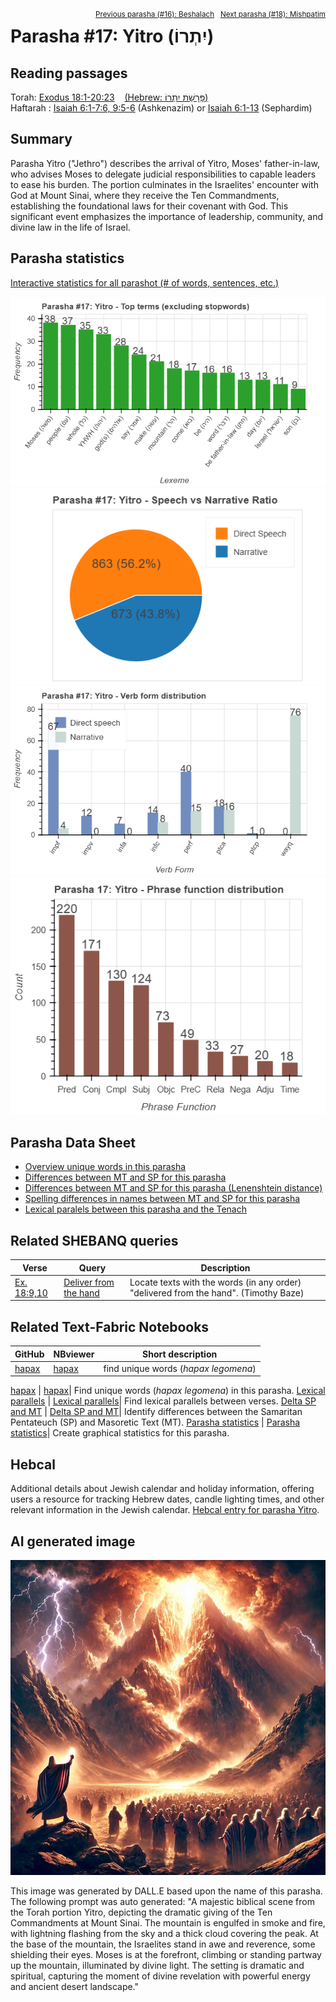 <span style="float: right;"><sup><a href="../16%20-%20Beshalach">Previous parasha (#16): Beshalach</a> &nbsp;&nbsp;<a href="../18%20-%20Mishpatim">Next parasha (#18): Mishpatim</a></sup></span>

# Parasha&nbsp;#17: Yitro (יִתְרוֹ)

## Reading passages

Torah: <a href="https://www.stepbible.org/?q=version=NASB2020|reference=Ex.18:1-20:23&options=HNVUG" target="_blank">Exodus 18:1-20:23</a> &nbsp;&nbsp; <a href="https://tikkun.io/#/p/yitro" target="_blank">(Hebrew: פָּרָשַׁת יִתְרוֹ)</a><br>
Haftarah : <a href="https://www.stepbible.org/?q=version=NASB2020|reference=Is.6:1-7;9:5-6&options=HNVUG" target="_blank">Isaiah 6:1-7:6, 9:5-6</a> (Ashkenazim) or <a href="https://www.stepbible.org/?q=version=NASB2020|reference=Is.6:1-13&options=HNVUG" target="_blank">Isaiah 6:1-13</a> (Sephardim)

## Summary

Parasha Yitro ("Jethro") describes the arrival of Yitro, Moses' father-in-law, who advises Moses to delegate judicial responsibilities to capable leaders to ease his burden. The portion culminates in the Israelites' encounter with God at Mount Sinai, where they receive the Ten Commandments, establishing the foundational laws for their covenant with God. This significant event emphasizes the importance of leadership, community, and divine law in the life of Israel.

## Parasha statistics

<a href="../../General/metrics_distribution.html" target="_blank">Interactive statistics for all parashot (# of words, sentences, etc.)</a>

<img src="top_terms.png">
<img src="speech_narrative_ratio.png">
<img src="verbform_distribution.png">
<img src="phrase_function_distribution.png">

## Parasha Data Sheet

<ul><li><a href="https://tonyjurg.github.io/Parashot/WeeklyParasha/17%20-%20Yitro/hapax_legomena(Yitro).html" target="_blank">Overview unique words in this parasha</a>
</li><li><a href="https://tonyjurg.github.io/Parashot/WeeklyParasha/17%20-%20Yitro/differences_MT_SP(Yitro).html" target="_blank">Differences between MT and SP for this parasha</a>
</li><li><a href="https://tonyjurg.github.io/Parashot/WeeklyParasha/17%20-%20Yitro/levenshtein_differences_MT_SP(Yitro).html" target="_blank">Differences between MT and SP for this parasha (Lenenshtein distance)</a>
</li><li><a href="https://tonyjurg.github.io/Parashot/WeeklyParasha/17%20-%20Yitro/spelling_differences_SP_MT(Yitro).html" target="_blank">Spelling differences in names between MT and SP for this parasha</a>
</li><li><a href="https://tonyjurg.github.io/Parashot/WeeklyParasha/17%20-%20Yitro/lexical_parallels(Yitro).html" target="_blank">Lexical paralels between this parasha and the Tenach</a>
</li></ul>

## Related SHEBANQ queries

Verse | Query | Description
--- | --- | ---
<a href="https://www.stepbible.org/?q=version=NASB2020\|reference=Ex. 18:9,10&options=HNVUG" target="_blank">Ex. 18:9,10</a>|  <a href="https://shebanq.ancient-data.org/hebrew/text?iid=5471&version=2021&page=1&mr=r&qw=q" target="_blank">Deliver from the hand</a>| Locate texts with the words (in any order) "delivered from the hand". (Timothy Baze)

## Related Text-Fabric Notebooks

GitHub | NBviewer | Short description
---|---|---
[hapax](hapax.ipynb) | <a href="https://nbviewer.org/github/tonyjurg/Parashot/blob/main/WeeklyParasha/17%20-%20Yitro/hapax.ipynb" target="_blank">hapax</a> | find unique words (*hapax legomena*)

<a href="https://github.com/tonyjurg/Parashot/tree/main/WeeklyParasha/17%20-%20Yitro/hapax.ipynb" target="_blank">hapax</a> | <a href="https://nbviewer.org/github/tonyjurg/Parashot/blob/main/WeeklyParasha/17%20-%20Yitro/hapax.ipynb" target="_blank">hapax</a>| Find unique words (*hapax legomena*) in this parasha.
<a href="https://github.com/tonyjurg/Parashot/tree/main/WeeklyParasha/17%20-%20Yitro/lexical_parallels.ipynb" target="_blank">Lexical parallels</a> | <a href="https://nbviewer.org/github/tonyjurg/Parashot/blob/main/WeeklyParasha/17%20-%20Yitro/lexical_parallels.ipynb" target="_blank">Lexical parallels</a>| Find lexical parallels between verses.
<a href="https://github.com/tonyjurg/Parashot/tree/main/WeeklyParasha/17%20-%20Yitro/delta_mt_and_sp.ipynb" target="_blank">Delta SP and MT</a> | <a href="https://nbviewer.org/github/tonyjurg/Parashot/blob/main/WeeklyParasha/17%20-%20Yitro/delta_mt_and_sp.ipynb" target="_blank">Delta SP and MT</a>| Identify differences between the Samaritan Pentateuch (SP) and Masoretic Text (MT).
<a href="https://github.com/tonyjurg/Parashot/tree/main/WeeklyParasha/17%20-%20Yitro/parasha_analysis.ipynb" target="_blank">Parasha statistics</a> | <a href="https://nbviewer.org/github/tonyjurg/Parashot/blob/main/WeeklyParasha/17%20-%20Yitro/parasha_analysis.ipynb" target="_blank">Parasha statistics</a>| Create graphical statistics for this parasha.

## Hebcal

Additional details about Jewish calendar and holiday information, offering users a resource for tracking Hebrew dates, candle lighting times, and other relevant information in the Jewish calendar. <a href="https://www.hebcal.com/sedrot/yitro" target="_blank">Hebcal entry for parasha Yitro</a>.

## AI generated image

<img src="images/dall-e-yitro.jpg">

This image was generated by DALL.E based upon the name of this parasha.  The following prompt was auto generated: "A majestic biblical scene from the Torah portion Yitro, depicting the dramatic giving of the Ten Commandments at Mount Sinai. The mountain is engulfed in smoke and fire, with lightning flashing from the sky and a thick cloud covering the peak. At the base of the mountain, the Israelites stand in awe and reverence, some shielding their eyes. Moses is at the forefront, climbing or standing partway up the mountain, illuminated by divine light. The setting is dramatic and spiritual, capturing the moment of divine revelation with powerful energy and ancient desert landscape."
